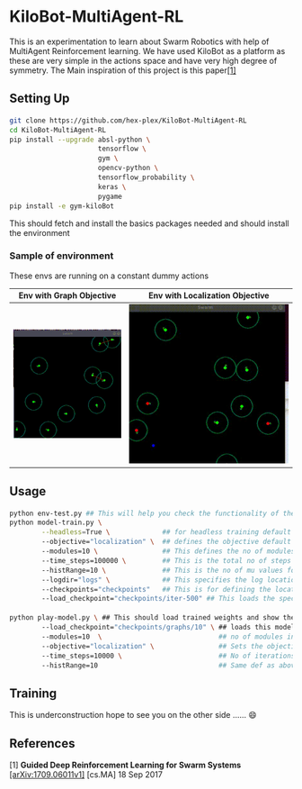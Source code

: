 # KiloBot-MultiAgent-RL
This is an experimentation to learn about Swarm Robotics with help of MultiAgent Reinforcement learning. We have used KiloBot as a platform as these are very simple in the actions space and have very high degree of symmetry. The Main inspiration of this project is this paper[[1]](#1)

## Setting Up
``` bash
git clone https://github.com/hex-plex/KiloBot-MultiAgent-RL
cd KiloBot-MultiAgent-RL
pip install --upgrade absl-python \
                      tensorflow \
                      gym \
                      opencv-python \
                      tensorflow_probability \
                      keras \
                      pygame
pip install -e gym-kiloBot
```
This should fetch and install the basics packages needed and should install the environment
### Sample of environment
These envs are running on a constant dummy actions

|**Env with Graph Objective**|Env with Localization Objective|
|--|--|
|![Output-1](/env_test_graph_compress.gif?raw=true)|![Output-2](/env_test_localize_compress.gif?raw=true)|

## Usage
``` bash
python env-test.py ## This will help you check the functionality of the environement and should give the sample code to understand the apis as well.
python model-train.py \
        --headless=True \             ## for headless training default False
        --objective="localization" \  ## defines the objective default is graph
        --modules=10 \                ## This defines the no of modules to be initialized default 10
        --time_steps=100000 \         ## This is the total no of steps the agent will take while learning
        --histRange=10 \              ## This is the no of mu values for the histograms
        --logdir="logs" \             ## This specifies the log location for TensorBoard
        --checkpoints="checkpoints"   ## This is for defining the location where the model is to be saved
        --load_checkpoint="checkpoints/iter-500" ## This loads the specified iteration

python play-model.py \ ## This should load trained weights and show the performance
        --load_checkpoint="checkpoints/graphs/10" \ ## loads this model
        --modules=10  \                             ## no of modules in the env
        --objective="localization" \                ## Sets the objective function
        --time_steps=10000 \                        ## No of iterations to be run
        --histRange=10                              ## Same def as above
```
## Training
This is underconstruction hope to see you on the other side ...... :smile:
## References
<a id="1">[1]</a>
**Guided Deep Reinforcement Learning for Swarm Systems** [[arXiv:1709.06011v1]](https://arxiv.org/abs/1709.06011) [cs.MA] 18 Sep 2017
